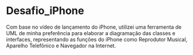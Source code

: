 # Desafio_iPhone
Com base no vídeo de lançamento do iPhone, utilizei uma ferramenta de UML de minha preferência para elaborar a diagramação das classes e interfaces, representando as funções do iPhone como Reprodutor Musical, Aparelho Telefônico e Navegador na Internet. 
